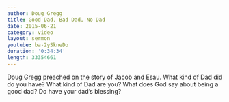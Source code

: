 ```yaml
---
author: Doug Gregg
title: Good Dad, Bad Dad, No Dad
date: 2015-06-21
category: video
layout: sermon
youtube: ba-2ySkneDo
duration: '0:34:34' 
length: 33354661
---
```


Doug Gregg preached on the story of Jacob and Esau. What kind of Dad did do you have? What kind of Dad are you? What does God say about being a good dad? Do have your dad’s blessing?
